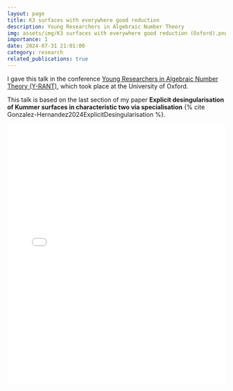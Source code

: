 ```yaml
---
layout: page
title: K3 surfaces with everywhere good reduction 
description: Young Researchers in Algebraic Number Theory
img: assets/img/K3 surfaces with everywhere good reduction (Oxford).png
importance: 1
date: 2024-07-31 21:01:00
category: research
related_publications: true
---
```


I gave this talk in the conference <a href="https://y-rant.github.io/">Young Researchers in Algebraic Number Theory (Y-RANT)</a>, which took place at the University of Oxford.

This talk is based on the last section of my paper **Explicit desingularisation of Kummer surfaces in characteristic two via specialisation** {% cite Gonzalez-Hernandez2024ExplicitDesingularisation %}.

<div style="padding-bottom: 100px;">
<div class="container mt-5">
    <div class="embed-responsive embed-responsive-16by9">
        <embed src="../assets/pdf/k3_surfaces_with_everywhere_good_reduction.pdf" type="application/pdf" width="100%" height="600px" />
    </div>
</div>
</div>
